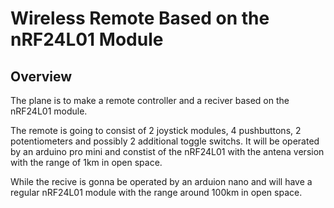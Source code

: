 # Wireless Remote Based on the nRF24L01 Module

## Overview

The plane is to make a remote controller and a reciver based on the nRF24L01 module.

The remote is going to consist of 2 joystick modules, 4 pushbuttons, 2 potentiometers and possibly 2 additional toggle switchs.
It will be operated by an arduino pro mini and constist of the nRF24L01 with the antena version with the range of 1km in open
space.

While the recive is gonna be operated by an arduion nano and will have a regular nRF24L01 module with the range around 100km in open space.
